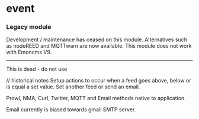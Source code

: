 event
=====

### Legacy module

Development / maintenance has ceased on this module. Alternatives such as nodeREED and MQTTwarn are now available. This module does not work with Emoncms V9.
***

This is dead - do not use

// historical notes
Setup actions to occur when a feed goes above, below or is equal a set value. Set another feed or send an email.

Prowl, NMA, Curl, Twitter, MQTT and Email methods native to application.

Email currently is biased towards gmail SMTP server.

